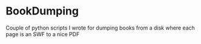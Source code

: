 # BookDumping
Couple of python scripts I wrote for dumping books from a disk where each page is an SWF to a nice PDF
